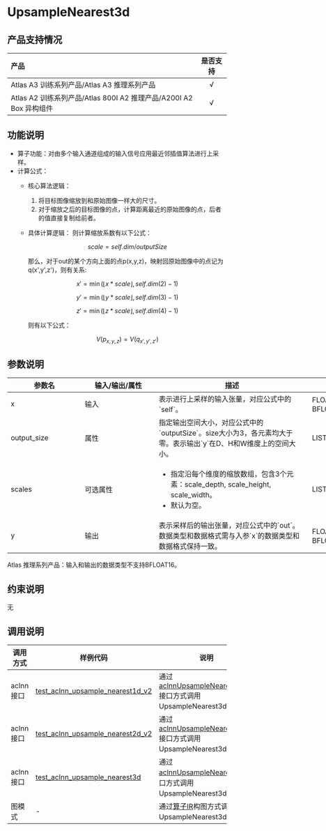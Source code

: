# UpsampleNearest3d

## 产品支持情况

|产品             |  是否支持  |
|:-------------------------|:----------:|
|  <term>Atlas A3 训练系列产品/Atlas A3 推理系列产品</term>   |     √    |
|  <term>Atlas A2 训练系列产品/Atlas 800I A2 推理产品/A200I A2 Box 异构组件</term>     |     √    |

## 功能说明

- 算子功能：对由多个输入通道组成的输入信号应用最近邻插值算法进行上采样。
- 计算公式：
  - 核心算法逻辑：
    1. 将目标图像缩放到和原始图像一样大的尺寸。
    2. 对于缩放之后的目标图像的点，计算距离最近的原始图像的点，后者的值直接复制给前者。
  - 具体计算逻辑：
    则计算缩放系数有以下公式：
    
    $$
    scale = self.dim / outputSize
    $$
    
    那么，对于out的某个方向上面的点p(x,y,z)，映射回原始图像中的点记为q(x',y',z')，则有关系: 
    
    $$
    x' = \min(\lfloor x * scale \rfloor, self.dim(2) - 1)
    $$

    $$
    y' = \min(\lfloor y * scale \rfloor, self.dim(3) - 1)
    $$
    
    $$
    z' = \min(\lfloor z * scale \rfloor, self.dim(4) - 1)
    $$
    
    则有以下公式：
    
    $$
    {V(p_{x,y,z})} = {V(q_{x',y',z'})}
    $$

## 参数说明

<table style="undefined;table-layout: fixed; width: 1005px"><colgroup>
  <col style="width: 170px">
  <col style="width: 170px">
  <col style="width: 352px">
  <col style="width: 213px">
  <col style="width: 100px">
  </colgroup>
  <thead>
    <tr>
      <th>参数名</th>
      <th>输入/输出/属性</th>
      <th>描述</th>
      <th>数据类型</th>
      <th>数据格式</th>
    </tr></thead>
  <tbody>
    <tr>
      <td>x</td>
      <td>输入</td>
      <td>表示进行上采样的输入张量，对应公式中的`self`。</td>
      <td>FLOAT32、FLOAT16、BFLOAT16</td>
      <td>NCDHW</td><!--aclnn多增了一个NCHW-->
    </tr>
    <tr>
      <td>output_size</td>
      <td>属性</td><!--aclnn是必选输入-->
      <td>指定输出空间大小，对应公式中的`outputSize`。size大小为3，各元素均大于零。表示输出`y`在D、H和W维度上的空间大小。</td><!--opdef中是否是2维不确定，这个参考的是aclnn，删除：只能指定'scales'和'output_size'中的一个。如果两者都指定则会产生错误。-->
      <td>LISTINT</td>
      <td>-</td>
    </tr>
    <tr>
      <td>scales</td>
      <td>可选属性</td><!--aclnn是必选输入-->
      <td><ul><li>指定沿每个维度的缩放数组，包含3个元素：scale_depth, scale_height, scale_width。</li><li>默认为空。</li></ul></td>
      <td>LISTFLOAT</td>
      <td>-</td>
    </tr>
    <tr>
      <td>y</td>
      <td>输出</td>
      <td>表示采样后的输出张量，对应公式中的`out`。数据类型和数据格式需与入参`x`的数据类型和数据格式保持一致。</td>
      <td>FLOAT32、FLOAT16、BFLOAT16</td><!--IR原型支持FLOAT32、FLOAT16、DOUBLE、UINT8、BFLOAT16，目前算子侧看代码不支持DOUBLE、UINT8，所以开发确认删除-->
      <td>NCDHW</td>
    </tr>
  </tbody></table>

<!--aclnn对比IR少了UINT8，差异是否要体现-->
<term>Atlas 推理系列产品</term>：输入和输出的数据类型不支持BFLOAT16。

## 约束说明

无

## 调用说明

| 调用方式   | 样例代码           | 说明                                         |
| ---------------- | --------------------------- | --------------------------------------------------- |
| aclnn接口  | [test_aclnn_upsample_nearest1d_v2](examples/test_aclnn_upsample_nearest1d_v2.cpp) | 通过[aclnnUpsampleNearest1dV2](docs/aclnnUpsampleNearest1dV2.md)接口方式调用UpsampleNearest3d算子。 |
| aclnn接口  | [test_aclnn_upsample_nearest2d_v2](examples/test_aclnn_upsample_nearest2d_v2.cpp) | 通过[aclnnUpsampleNearest2dV2](docs/aclnnUpsampleNearest2dV2.md)接口方式调用UpsampleNearest3d算子。 |
| aclnn接口  | [test_aclnn_upsample_nearest3d](examples/test_aclnn_upsample_nearest3d.cpp) | 通过[aclnnUpsampleNearest3d](docs/aclnnUpsampleNearest3d.md)接口方式调用UpsampleNearest3d算子。 |
| 图模式 | -  | 通过[算子IR](op_graph/upsample_nearest3d_proto.h)构图方式调用UpsampleNearest3d算子。         |

<!--[test_geir_upsample_nearest3d](examples/test_geir_upsample_nearest3d.cpp)-->